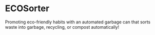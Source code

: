 # ECOSorter
Promoting eco-friendly habits with an automated garbage can that sorts waste into garbage, recycling, or compost automatically!
